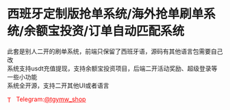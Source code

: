 # 西班牙定制版抢单系统/海外抢单刷单系统/余额宝投资/订单自动匹配系统

此套是别人二开的刷单系统，前端只保留了西班牙语，源码有其他语言包需要自己改<br>系统支持usdt充值提现，支持余额宝投资项目，后端二开活动奖励、超级登录等一些小功能<br>系统全开源，支持二开其他UI或者语言<br>




<p style="color: red;"><img src="https://cdn-icons-png.flaticon.com/512/2111/2111646.png" alt="Telegram Icon" style="width: 16px; vertical-align: middle; margin-right: 5px;">Telegram:<a href="https://t.me/tgymw_shop" style="color: red;">@tgymw_shop</a></p>
